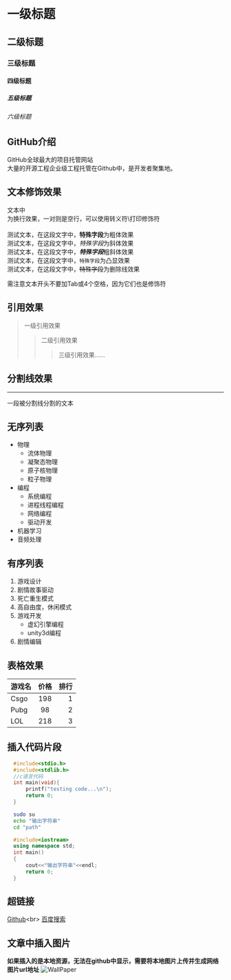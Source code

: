# 一级标题
## 二级标题
### 三级标题
#### 四级标题
##### 五级标题
###### 六级标题

## GitHub介绍

GitHub全球最大的项目托管网站<br>大量的开源工程企业级工程托管在Github中，是开发者聚集地。

## 文本修饰效果
   文本中<br>为换行效果，一对则是空行，可以使用转义符\\打印修饰符<br><br>
   测试文本，在这段文字中，**特殊字段**为粗体效果<br>
   测试文本，在这段文字中，*特殊字段*为斜体效果<br>
   测试文本，在这段文字中，***特殊字段***粗斜体效果<br>
   测试文本，在这段文字中，`特殊字段`为凸显效果<br>
   测试文本，在这段文字中，~~特殊字段~~为删除线效果<br>

   需注意文本开头不要加Tab或4个空格，因为它们也是修饰符<br>

## 引用效果
> 一级引用效果
>> 二级引用效果
>>> 三级引用效果......

## 分割线效果
---
   一段被分割线分割的文本

## 无序列表
* 物理
  * 流体物理
  * 凝聚态物理
  * 原子核物理
  * 粒子物理
* 编程
  * 系统编程
   * 进程线程编程
   * 网络编程
   * 驱动开发
* 机器学习
* 音频处理

## 有序列表
1. 游戏设计
  1. 剧情故事驱动
  2. 死亡重生模式
  3. 高自由度，休闲模式
2. 游戏开发
    * 虚幻引擎编程
    * unity3d编程
3. 剧情编辑


## 表格效果

游戏名|价格|排行
--|:--:|--:
Csgo|198|1
Pubg|98|2
LOL|218|3

## 插入代码片段

```c
  #include<stdio.h>
  #include<stdlib.h>
  //c语言代码
  int main(void){
      printf("testing code...\n");
      return 0;
  }


```

```bash
  sudo su
  echo "输出字符串"
  cd "path"
```

```cpp
  #include<iostream>
  using namespace std;
  int main()
  {
      cout<<"输出字符串"<<endl;
      return 0;
  }
```

## 超链接
[Github](http://github.com"跳转到github")<br>
[百度搜索](http://www.baidu.com"跳转到百度")


## 文章中插入图片
**如果插入的是本地资源，无法在github中显示，需要将本地图片上传并生成网络图片url地址**
![WallPaper](https://sm.ms/image/h1NrDqjQxenVUvW][img]https://s2.loli.net/2022/03/10/h1NrDqjQxenVUvW.png[/img][/ur])

